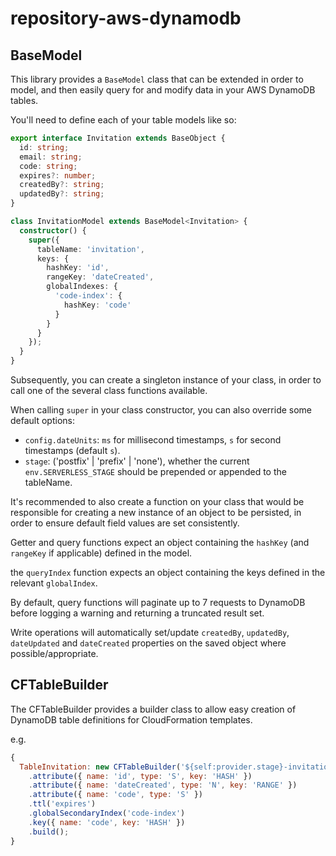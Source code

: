 # repository-aws-dynamodb

## BaseModel

This library provides a `BaseModel` class that can be extended in order to model, and then easily query for and modify
data in your AWS DynamoDB tables.

You'll need to define each of your table models like so:

```ts
export interface Invitation extends BaseObject {
  id: string;
  email: string;
  code: string;
  expires?: number;
  createdBy?: string;
  updatedBy?: string;
}

class InvitationModel extends BaseModel<Invitation> {
  constructor() {
    super({
      tableName: 'invitation',
      keys: {
        hashKey: 'id',
        rangeKey: 'dateCreated',
        globalIndexes: {
          'code-index': {
            hashKey: 'code'
          }
        }
      }
    });
  }
}
```

Subsequently, you can create a singleton instance of your class, in order to call one of the several class functions available.

When calling `super` in your class constructor, you can also override some default options:

- `config.dateUnits`: `ms` for millisecond timestamps, `s` for second timestamps (default `s`).
- `stage`: ('postfix' | 'prefix' | 'none'), whether the current `env.SERVERLESS_STAGE` should be prepended or appended to the tableName.

It's recommended to also create a function on your class that would be responsible for creating a new instance of an object
to be persisted, in order to ensure default field values are set consistently.

Getter and query functions expect an object containing the `hashKey` (and `rangeKey` if applicable) defined in the model.

the `queryIndex` function expects an object containing the keys defined in the relevant `globalIndex`.

By default, query functions will paginate up to 7 requests to DynamoDB before logging a warning and returning a truncated result set.

Write operations will automatically set/update `createdBy`, `updatedBy`, `dateUpdated` and `dateCreated` properties on the saved
object where possible/appropriate.

## CFTableBuilder

The CFTableBuilder provides a builder class to allow easy creation of DynamoDB table definitions for CloudFormation templates.

e.g.

```js
{
  TableInvitation: new CFTableBuilder('${self:provider.stage}-invitation')
    .attribute({ name: 'id', type: 'S', key: 'HASH' })
    .attribute({ name: 'dateCreated', type: 'N', key: 'RANGE' })
    .attribute({ name: 'code', type: 'S' })
    .ttl('expires')
    .globalSecondaryIndex('code-index')
    .key({ name: 'code', key: 'HASH' })
    .build();
}
```
